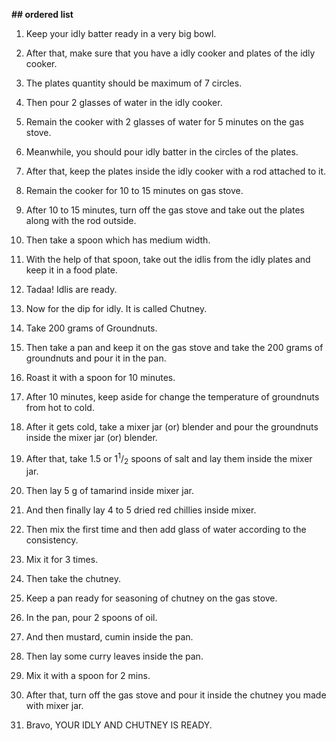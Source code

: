 **## ordered list**

1. Keep your idly batter ready in a very big bowl.

2. After that, make sure that you have a idly cooker and plates of the idly cooker.

3. The plates quantity should be maximum of 7 circles.

4. Then pour 2 glasses of water in the idly cooker.

5. Remain the cooker with 2 glasses of water for 5 minutes on the gas stove.

6. Meanwhile, you should pour idly batter in the circles of the plates.

7. After that, keep the plates inside the idly cooker with a rod attached to it.

8. Remain the cooker for 10 to 15 minutes on gas stove.

9. After 10 to 15 minutes, turn off the gas stove and take out the plates along with the rod outside.

10. Then take a spoon which has medium width.

11. With the help of that spoon, take out the idlis from the idly plates and keep it in a food plate.

12. Tadaa! Idlis are ready.

13. Now for the dip for idly. It is called Chutney.

14. Take 200 grams of Groundnuts.

15. Then take a pan and keep it on the gas stove and take the 200 grams of groundnuts and pour it in the pan.

16. Roast it with a spoon for 10 minutes.

17. After 10 minutes, keep aside for change the temperature of groundnuts from hot to cold.

18. After it gets cold, take a mixer jar (or) blender and pour the groundnuts inside the mixer jar (or) blender.

19. After that, take 1.5 or 1<sup>1</sup>/<sub>2</sub> spoons of salt and lay them inside the mixer jar.

20. Then lay 5 g of tamarind inside mixer jar.

21. And then finally lay 4 to 5 dried red chillies inside mixer.

22. Then mix the first time and then add glass of water according to the consistency.

23. Mix it for 3 times.

24. Then take the chutney.

25. Keep a pan ready for seasoning of chutney on the gas stove.

26. In the pan, pour 2 spoons of oil.

27. And then mustard, cumin inside the pan.

28. Then lay some curry leaves inside the pan.

29. Mix it with a spoon for 2 mins.

30. After that, turn off the gas stove and pour it inside the chutney you made with mixer jar.

31. Bravo, YOUR IDLY AND CHUTNEY IS READY.